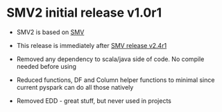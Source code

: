 # SMV2 initial release v1.0r1

* SMV2 is based on [SMV](https://github.com/TresAmigosSD/SMV)
* This release is immediately after [SMV release v2.4r1](https://github.com/TresAmigosSD/SMV/releases/tag/v2.4r1)

* Removed any dependency to scala/java side of code. No compile needed before using
* Reduced functions, DF and Column helper functions to minimal since current pyspark can do all those natively
* Removed EDD - great stuff, but never used in projects